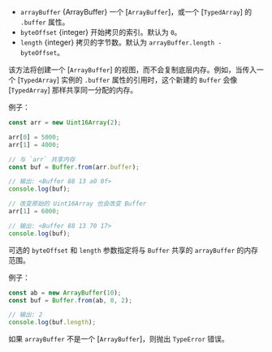 <!-- YAML
added: v5.10.0
-->

* `arrayBuffer` {ArrayBuffer} 一个 [`ArrayBuffer`]，或一个 [`TypedArray`] 的 `.buffer` 属性。
* `byteOffset` {integer} 开始拷贝的索引。默认为 `0`。
* `length` {integer} 拷贝的字节数。默认为 `arrayBuffer.length - byteOffset`。

该方法将创建一个 [`ArrayBuffer`] 的视图，而不会复制底层内存。例如，当传入一个 [`TypedArray`] 实例的 `.buffer` 属性的引用时，这个新建的 `Buffer` 会像 [`TypedArray`] 那样共享同一分配的内存。

例子：

```js
const arr = new Uint16Array(2);

arr[0] = 5000;
arr[1] = 4000;

// 与 `arr` 共享内存
const buf = Buffer.from(arr.buffer);

// 输出: <Buffer 88 13 a0 0f>
console.log(buf);

// 改变原始的 Uint16Array 也会改变 Buffer
arr[1] = 6000;

// 输出: <Buffer 88 13 70 17>
console.log(buf);
```

可选的 `byteOffset` 和 `length` 参数指定将与 `Buffer` 共享的 `arrayBuffer` 的内存范围。

例子：

```js
const ab = new ArrayBuffer(10);
const buf = Buffer.from(ab, 0, 2);

// 输出: 2
console.log(buf.length);
```

如果 `arrayBuffer` 不是一个 [`ArrayBuffer`]，则抛出 `TypeError` 错误。
